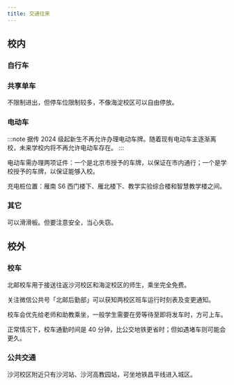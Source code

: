 ```yaml
---
title: 交通往来
---
```


## 校内

### 自行车

### 共享单车

不限制进出，但停车位限制较多，不像海淀校区可以自由停放。

### 电动车

:::note
据传 2024 级起新生不再允许办理电动车牌。随着现有电动车主逐渐离校，未来学校内将不再允许电动车存在。
:::

电动车需办理两项证件：一个是北京市授予的车牌，以保证在市内通行；一个是学校授予的车牌，以保证能够入校。

充电桩位置：雁南 S6 西门楼下、雁北楼下、教学实验综合楼和智慧教学楼之间。

### 其它

可以滑滑板。但要注意安全，当心失窃。

## 校外

### 校车

北邮校车用于接送往返沙河校区和海淀校区的师生，乘坐完全免费。

关注微信公共号「北邮后勤部」可以获知两校区班车运行时刻表及变更通知。

校车会优先给老师和助教乘坐，一般学生需要在旁等待至即将发车时，方可上车。

正常情况下，校车通勤时间是 40 分钟，比公交地铁更省时；但如遇堵车则可能会更久。

### 公共交通

沙河校区附近只有沙河站、沙河高教园站，可坐地铁昌平线进入城区。
